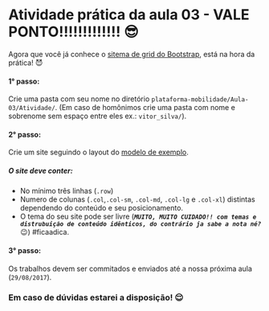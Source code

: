 # Atividade prática da aula 03 - VALE PONTO!!!!!!!!!!!!! :sunglasses:

Agora que você já conhece o [sitema de grid do Bootstrap](https://getbootstrap.com/docs/4.0/layout/grid/), está na hora da prática! :smiling_imp:

#### 1° passo:

Crie uma pasta com seu nome no diretório `plataforma-mobilidade/Aula-03/Atividade/`.  (Em caso de homônimos crie uma pasta com nome e sobrenome sem espaço entre eles ex.: `vitor_silva/`).

#### 2° passo:

Crie um site seguindo o layout do [modelo de exemplo](https://github.com/meta-sistemas-2017/plataforma-mobilidade/tree/master/Aula-03/Atividade/Exemplo).

##### O site deve conter:

- No mínimo três linhas (`.row`) 
- Numero de colunas (`.col`,`.col-sm`, `.col-md`, `.col-lg` e `.col-xl`) distintas dependendo do conteúdo e seu posicionamento.
- O tema do seu site pode ser livre (***`MUITO, MUITO CUIDADO!! com temas e distrubuição de conteúdo idênticos, do contrário ja sabe a nota né?`*** :wink:) #ficaadica.

#### 3° passo:
Os trabalhos devem ser commitados e enviados até a nossa próxima aula (`29/08/2017`).

### Em caso de dúvidas estarei a disposição! :relieved: